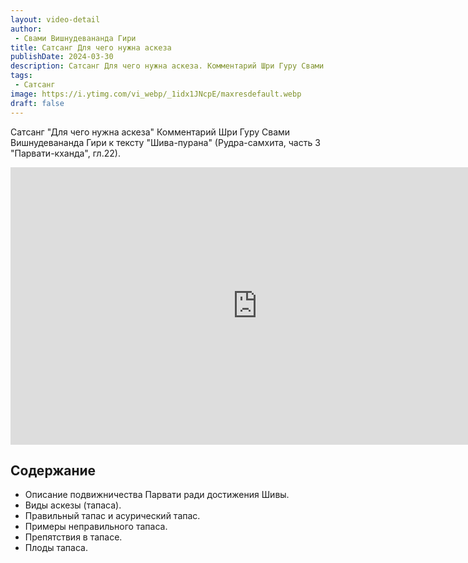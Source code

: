 ```yaml
---
layout: video-detail
author:
 - Свами Вишнудевананда Гири
title: Сатсанг Для чего нужна аскеза
publishDate: 2024-03-30
description: Сатсанг Для чего нужна аскеза. Комментарий Шри Гуру Свами Вишнудевананда Гири к тексту "Шива-пурана" (Рудра-самхита, часть 3 "Парвати-кханда", гл.22).
tags: 
 - Сатсанг
image: https://i.ytimg.com/vi_webp/_1idx1JNcpE/maxresdefault.webp
draft: false
---
```


 Сатсанг "Для чего нужна аскеза"
Комментарий Шри Гуру Свами Вишнудевананда Гири к тексту "Шива-пурана" (Рудра-самхита, часть 3 "Парвати-кханда", гл.22).

<iframe width="790" height="444" src="https://www.youtube.com/embed/_1idx1JNcpE" frameborder="0" allowfullscreen=""></iframe> 

## Содержание

- Описание подвижничества Парвати ради достижения Шивы.
- Виды аскезы (тапаса).
- Правильный тапас и асурический тапас.
- Примеры неправильного тапаса.
- Препятствия в тапасе.
- Плоды тапаса.
